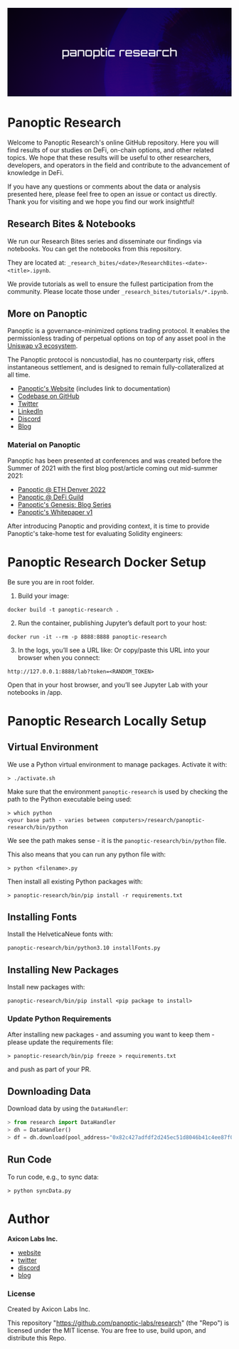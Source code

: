 <p align="center">
  <img src="banner-research.png" width="1000" title="Panoptic Banner"></img>
</p>

# Panoptic Research

Welcome to Panoptic Research's online GitHub repository. Here you will find results of our studies on DeFi, on-chain options, and other related topics. We hope that these results will be useful to other researchers, developers, and operators in the field and contribute to the advancement of knowledge in DeFi.

If you have any questions or comments about the data or analysis presented here, please feel free to open an issue or contact us directly. Thank you for visiting and we hope you find our work insightful!

## Research Bites & Notebooks

We run our Research Bites series and disseminate our findings via notebooks. You can get the notebooks from this repository.

They are located at: `_research_bites/<date>/ResearchBites-<date>-<title>.ipynb`.

We provide tutorials as well to ensure the fullest participation from the community. Please locate those under `_research_bites/tutorials/*.ipynb`.

## More on Panoptic

Panoptic is a governance-minimized options trading protocol. It enables the permissionless trading of perpetual options on top of any asset pool in the [Uniswap v3 ecosystem](https://uniswap.org/).

The Panoptic protocol is noncustodial, has no counterparty risk, offers instantaneous settlement, and is designed to remain fully-collateralized at all time.

- [Panoptic's Website](https://www.panoptic.xyz) (includes link to documentation)
- [Codebase on GitHub](https://github.com/panoptic-labs/Panoptic)
- [Twitter](https://twitter.com/Panoptic_xyz)
- [LinkedIn](https://www.linkedin.com/company/panoptic-xyz/)
- [Discord](https://discord.gg/7fE8SN9pRT)
- [Blog](https://www.panoptic.xyz/blog)

### Material on Panoptic

Panoptic has been presented at conferences and was created before the Summer of 2021 with the first blog post/article coming out mid-summer 2021:

- [Panoptic @ ETH Denver 2022](https://www.youtube.com/watch?v=mtd4JphPcuA)
- [Panoptic @ DeFi Guild](https://www.youtube.com/watch?v=vlPIFYfG0FU)
- [Panoptic's Genesis: Blog Series](https://lambert-guillaume.medium.com/)
- [Panoptic's Whitepaper v1](https://arxiv.org/abs/2204.14232)

After introducing Panoptic and providing context, it is time to provide Panoptic's take-home test for evaluating Solidity engineers:

# Panoptic Research Docker Setup

Be sure you are in root folder.

1. Build your image:
```shell
docker build -t panoptic-research .
```

2. Run the container, publishing Jupyter’s default port to your host:
```shell
docker run -it --rm -p 8888:8888 panoptic-research
```

3. In the logs, you’ll see a URL like:
Or copy/paste this URL into your browser when you connect:
```shell
http://127.0.0.1:8888/lab?token=<RANDOM_TOKEN>
```
Open that in your host browser, and you’ll see Jupyter Lab with your notebooks in /app.

# Panoptic Research Locally Setup

## Virtual Environment

We use a Python virtual environment to manage packages. Activate it with:

```shell
> ./activate.sh
```

Make sure that the environment `panoptic-research` is used by checking the path to the Python executable being used:

```shell
> which python
<your base path - varies between computers>/research/panoptic-research/bin/python
```

We see the path makes sense - it is the `panoptic-research/bin/python` file.

This also means that you can run any python file with:

```shell
> python <filename>.py
```

Then install all existing Python packages with:

```shell
> panoptic-research/bin/pip install -r requirements.txt
```

## Installing Fonts

Install the HelveticaNeue fonts with:

```shell
panoptic-research/bin/python3.10 installFonts.py
```

## Installing New Packages

Install new packages with:

```shell
panoptic-research/bin/pip install <pip package to install>
```

### Update Python Requirements

After installing new packages - and assuming you want to keep them - please update the requirements file:

```shell
> panoptic-research/bin/pip freeze > requirements.txt
```

and push as part of your PR.

## Downloading Data

Download data by using the `DataHandler`:

```python
> from research import DataHandler
> dh = DataHandler()
> df = dh.download(pool_address="0x82c427adfdf2d245ec51d8046b41c4ee87f0d29c", all=True, force=False)
```

## Run Code

To run code, e.g., to sync data:

```shell
> python syncData.py
```

# Author

**Axicon Labs Inc.**

* [website](https://www.panoptic.xyz/)
* [twitter](https://twitter.com/Panoptic_xyz)
* [discord](https://discord.com/invite/7fE8SN9pRT)
* [blog](https://blog.panoptic.xyz/)

### License

Created by Axicon Labs Inc.

This repository "https://github.com/panoptic-labs/research" (the "Repo") is licensed under the MIT license.
You are free to use, build upon, and distribute this Repo.
